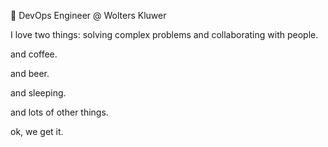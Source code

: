 💼 DevOps Engineer @ Wolters Kluwer

I love two things: solving complex problems and collaborating with people.

and coffee.

and beer.

and sleeping.

and lots of other things.

ok, we get it.
